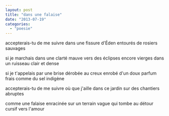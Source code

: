 ```yaml
---
layout: post
title: "dans une falaise"
date: "2013-07-19"
categories: 
  - "poesie"
---
```


accepterais-tu de me suivre dans une fissure d'Éden entourés de rosiers sauvages

si je marchais dans une clarté mauve vers des éclipses encore vierges dans un ruisseau clair et dense

si je t'appelais par une brise dérobée au creux enrobé d'un doux parfum frais comme du sel indigène

accepterais-tu de me suivre où que j'aille dans ce jardin sur des chantiers abruptes

comme une falaise enracinée sur un terrain vague qui tombe au détour cursif vers l'amour
